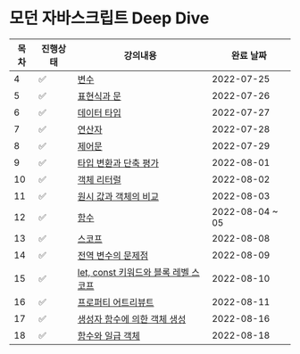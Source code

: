 # 모던 자바스크립트 Deep Dive

| 목차 | 진행상태           | 강의내용                                                                                                                                                                                | 완료 날짜       |
| ---- | ------------------ | --------------------------------------------------------------------------------------------------------------------------------------------------------------------------------------- | --------------- |
| 4    | :white_check_mark: | [변수](/04%EC%9E%A5%20%EB%B3%80%EC%88%98.md)                                                                                                                                            | 2022-07-25      |
| 5    | :white_check_mark: | [표현식과 문](/05%EC%9E%A5%20%ED%91%9C%ED%98%84%EC%8B%9D%EA%B3%BC%20%EB%AC%B8.md)                                                                                                       | 2022-07-26      |
| 6    | :white_check_mark: | [데이터 타입](/06%EC%9E%A5%20%EB%8D%B0%EC%9D%B4%ED%84%B0%ED%83%80%EC%9E%85.md)                                                                                                          | 2022-07-27      |
| 7    | :white_check_mark: | [연산자](/07%EC%9E%A5%20%EC%97%B0%EC%82%B0%EC%9E%90.md)                                                                                                                                 | 2022-07-28      |
| 8    | :white_check_mark: | [제어문](/08%EC%9E%A5%20%EC%A0%9C%EC%96%B4%EB%AC%B8.md)                                                                                                                                 | 2022-07-29      |
| 9    | :white_check_mark: | [타입 변환과 단축 평가](/09%EC%9E%A5%20%ED%83%80%EC%9E%85%EB%B3%80%ED%99%98%EA%B3%BC%20%EB%8B%A8%EC%B6%95%20%ED%8F%89%EA%B0%80.md)                                                      | 2022-08-01      |
| 10   | :white_check_mark: | [객체 리터럴](/10%EC%9E%A5%20%EA%B0%9D%EC%B2%B4%20%EB%A6%AC%ED%84%B0%EB%9F%B4.md)                                                                                                       | 2022-08-02      |
| 11   | :white_check_mark: | [원시 값과 객체의 비교](/11%EC%9E%A5%20%EC%9B%90%EC%8B%9C%20%EA%B0%92%EA%B3%BC%20%EA%B0%9D%EC%B2%B4%EC%9D%98%20%EB%B9%84%EA%B5%90.md)                                                   | 2022-08-03      |
| 12   | :white_check_mark: | [함수](/12%EC%9E%A5%20%ED%95%A8%EC%88%98.md)                                                                                                                                            | 2022-08-04 ~ 05 |
| 13   | :white_check_mark: | [스코프](/13%EC%9E%A5%20%EC%8A%A4%EC%BD%94%ED%94%84.md)                                                                                                                                 | 2022-08-08      |
| 14   | :white_check_mark: | [전역 변수의 문제점](/14%EC%9E%A5%20%EC%A0%84%EC%97%AD%20%EB%B3%80%EC%88%98%EC%9D%98%20%EB%AC%B8%EC%A0%9C%EC%A0%90.md)                                                                  | 2022-08-09      |
| 15   | :white_check_mark: | [let, const 키워드와 블록 레벨 스코프](/15%EC%9E%A5%20let%2C%20const%20%ED%82%A4%EC%9B%8C%EB%93%9C%EC%99%80%20%EB%B8%94%EB%A1%9D%20%EB%A0%88%EB%B2%A8%20%EC%8A%A4%EC%BD%94%ED%94%84.md) | 2022-08-10      |
| 16   | :white_check_mark: | [프로퍼티 어트리뷰트](/16%EC%9E%A5%20%ED%94%84%EB%A1%9C%ED%8D%BC%ED%8B%B0%20%EC%96%B4%ED%8A%B8%EB%A6%AC%EB%B7%B0%ED%8A%B8.md)                                                           | 2022-08-11      |
| 17   | :white_check_mark: | [생성자 함수에 의한 객체 생성](/17%EC%9E%A5%20%EC%83%9D%EC%84%B1%EC%9E%90%20%ED%95%A8%EC%88%98%EC%97%90%20%EC%9D%98%ED%95%9C%20%EA%B0%9D%EC%B2%B4%20%EC%83%9D%EC%84%B1.md)              | 2022-08-16      |
| 18   | :white_check_mark: | [함수와 일급 객체](/18%EC%9E%A5%20%ED%95%A8%EC%88%98%EC%99%80%20%EC%9D%BC%EA%B8%89%20%EA%B0%9D%EC%B2%B4.md)                                                                             | 2022-08-18      |
